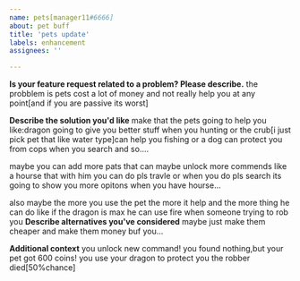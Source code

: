 ```yaml
---
name: pets[manager11#6666]
about: pet buff 
title: 'pets update'
labels: enhancement
assignees: ''

---
```


**Is your feature request related to a problem? Please describe.**
the probblem is pets cost a lot of money and not really help you at any point[and if you are passive its worst]

**Describe the solution you'd like**
make that the pets going to help you like:dragon going to give you better stuff when you hunting or the crub[i just pick pet that like water type]can help you fishing or a dog can protect you from cops when you search and so....

maybe you can add more pats that can maybe unlock more commends like a hourse that with him you can do pls travle or when you do pls search its going to show you more opitons when you have hourse...

also maybe the more you use the pet the more it help and the more thing he can do like if the dragon is max he can use fire when someone trying to rob you
**Describe alternatives you've considered**
maybe just make them cheaper and make them money buf you...

**Additional context**
you unlock new command!
you found nothing,but your pet got 600 coins!
you use your dragon to protect you the robber died[50%chance]

